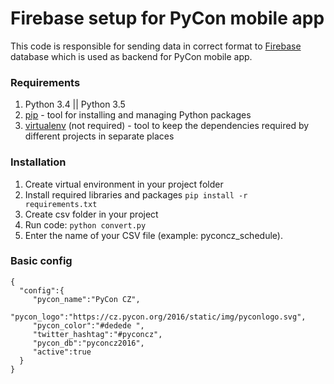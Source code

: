 # Firebase setup for PyCon mobile app

This code is responsible for sending data in correct format to [Firebase](https://firebase.google.com/) database which is used as backend for PyCon mobile app. 

### Requirements
1. Python 3.4 || Python 3.5
2. [pip](https://pypi.python.org/pypi/pip/1.0.2) - tool for installing and managing Python packages
3. [virtualenv](http://docs.python-guide.org/en/latest/dev/virtualenvs/) (not required) - tool to keep the dependencies required by different projects in separate places
 
### Installation
1. Create virtual environment in your project folder
2. Install required libraries and packages
   <code>pip install -r requirements.txt</code>
3. Create csv folder in your project
4. Run code:
   <code>python convert.py</code>
5. Enter the name of your CSV file (example: pyconcz_schedule).

### Basic config
<pre><code>{  
  "config":{  
     "pycon_name":"PyCon CZ",
     "pycon_logo":"https://cz.pycon.org/2016/static/img/pyconlogo.svg",
     "pycon_color":"#dedede ",
     "twitter_hashtag":"#pyconcz",
     "pycon_db":"pyconcz2016",
     "active":true
  }
}</code></pre>

